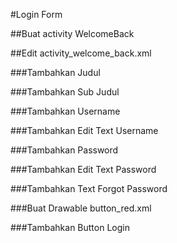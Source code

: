 #Login Form

##Buat activity WelcomeBack

##Edit activity_welcome_back.xml

###Tambahkan Judul

###Tambahkan Sub Judul

###Tambahkan Username

###Tambahkan Edit Text Username

###Tambahkan Password

###Tambahkan Edit Text Password

###Tambahkan Text Forgot Password

###Buat Drawable button_red.xml

###Tambahkan Button Login
